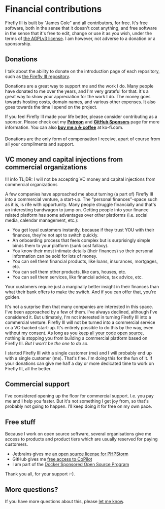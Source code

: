 # Financial contributions

Firefly III is built by "James Cole" and all contributors, for free. It's free software, both in the sense that it doesn't cost anything, and free software in the sense that it's free to edit, change or use it as you wish, under the terms of [the AGPLv3 license](license.md). I am however, not adverse to a donation or a sponsorship.

## Donations

I talk about the ability to donate on the introduction page of each repository, such as [the Firefly III repository](https://github.com/firefly-iii/firefly-iii/).

Donations are a great way to support me and the work I do. Many people have donated to me over the years, and I'm very grateful for that. It's a great way to show your appreciation for the work I do. The money goes towards hosting costs, domain names, and various other expenses. It also goes towards the time I spend on the project. 

If you feel Firefly III made your life better, please consider contributing as a sponsor. Please check out my **[Patreon](https://www.patreon.com/jc5)** and **[GitHub Sponsors](https://github.com/sponsors/JC5)** page for more information. You can also **[buy me a ☕️ coffee](https://ko-fi.com/Q5Q5R4SH1)** at ko-fi.com. 

Donations are the only form of compensation I receive, apart of course from all your compliments and support. 

## VC money and capital injections from commercial organizations

!!! info
    TL;DR: I will not be accepting VC money and capital injections from commercial organizations

A few companies have approached me about turning (a part of) Firefly III into a commercial venture, a start-up. The "personal finances"-space such as it is, is rife with opportunity. Many people struggle financially and that's an interesting bandwagon to jump on. Getting people into your finance related platform has some advantages over other platforms (i.e. social media, calendar management, etc.):

- You get loyal customers instantly, because if they trust YOU with their finances, they're not apt to switch quickly.
- An onboarding process that feels complex but is surprisingly simple binds them to your platform (sunk cost fallacy).
- You know their most intimate details (their finances) so their personal information can be sold for lots of money.
- You can sell them financial products, like loans, insurances, mortgages, etc.
- You can sell them other products, like cars, houses, etc.
- You can sell them services, like financial advice, tax advice, etc.

Your customers require just a marginally better insight in their finances than what their bank offers to make the switch. And if you can offer that, you're golden.

It's not a surprise then that many companies are interested in this space. I've been approached by a few of them. I've always declined, although I've considered it. But ultimately, I'm not interested in turning Firefly III into a commercial venture. Firefly III will not be turned into a commercial service or a VC-backed start-up. It's entirely possible to do this by the way, even without my consent. As long as you [keep all your code open source](license.md), nothing is stopping you from building a commercial platform based on Firefly III. *But I won't be the one to do so.*

I started Firefly III with a single customer (me) and I will probably end up with a single customer (me). That's fine. I'm doing this for the fun of it. If your donations can give me half a day or more dedicated time to work on Firefly III, all the better. 

## Commercial support

I've considered opening up the floor for commercial support. I.e. you pay me and I help you faster. But it's not something I get joy from, so that's probably not going to happen. I'll keep doing it for free on my own pace.

## Free stuff

Because I work on open source software, several organisations give me access to products and product tiers which are usually reserved for paying customers.

- Jetbrains gives me [an open source license for PHPStorm](https://www.jetbrains.com/community/opensource/)
- GitHub gives me [free access to CoPilot](https://docs.github.com/en/copilot/managing-copilot/managing-copilot-as-an-individual-subscriber/getting-started-with-copilot-on-your-personal-account/getting-free-access-to-copilot-pro-as-a-student-teacher-or-maintainer#accessing-copilot-pro-for-free)
- I am part of the [Docker Sponsored Open Source Program](https://www.docker.com/community/open-source/application/)

Thank you all, for your support :-).

## More questions?

If you have more questions about this, please [let me know](../support.md).
